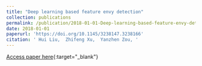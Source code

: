 ```yaml
---
title: "Deep learning based feature envy detection"
collection: publications
permalink: /publication/2018-01-01-Deep-learning-based-feature-envy-detection
date: 2018-01-01
paperurl: 'https://doi.org/10.1145/3238147.3238166'
citation: ' Hui Liu,  Zhifeng Xu,  Yanzhen Zou, '
---
```

[Access paper here](https://doi.org/10.1145/3238147.3238166){:target="_blank"}
